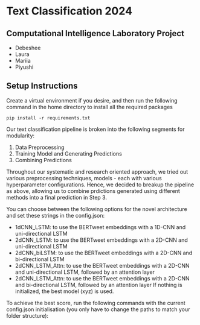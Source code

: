 # Text Classification 2024

## Computational Intelligence Laboratory Project 
- Debeshee
- Laura
- Mariia
- Piyushi


## Setup Instructions

Create a virtual environment if you desire, and then run the following command in the home directory to install all the required packages

```pip install -r requirements.txt```

Our text classification pipeline is broken into the following segments for modularity:
1. Data Preprocessing
2. Training Model and Generating Predictions
3. Combining Predictions

Throughout our systematic and research oriented approach, we tried out various preprocessing techniques, models - each with various hyperparameter configurations. Hence, we decided to breakup the pipeline as above, allowing us to combine prdictions generated using different methods into a final prediction in Step 3. 


You can choose between the following options for the novel architecture and set these strings in the config.json:
- 1dCNN_LSTM: to use the BERTweet embeddings with a 1D-CNN and uni-directional LSTM
- 2dCNN_LSTM: to use the BERTweet embeddings with a 2D-CNN and uni-directional LSTM
- 2dCNN_biLSTM: to use the BERTweet embeddings with a 2D-CNN and bi-directional LSTM
- 2dCNN_LSTM_Attn: to use the BERTweet embeddings with a 2D-CNN and uni-directional LSTM, followed by an attention layer
- 2dCNN_LSTM_Attn: to use the BERTweet embeddings with a 2D-CNN and bi-directional LSTM, followed by an attention layer
If nothing is initialized, the best model (xyz) is used. 

To achieve the best score, run the following commands with the current config.json initialisation (you only have to change the paths to match your folder structure):
